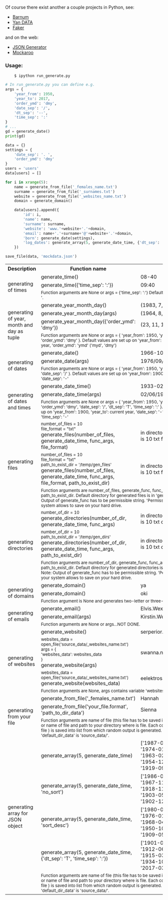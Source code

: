 
Of course there exist another a couple projects in Python, see:
- [Barnum](https://github.com/chris1610/barnum-proj)
- [Yan DATA](http://www.yandataellan.com/)
- [Faker](https://github.com/joke2k/faker)

and on the web:
- [JSON Generator](http://beta.json-generator.com/)
- [Mockaroo](https://www.mockaroo.com/)



### Usage:
```
    $ ipython run_generate.py
```
```Python
# In run_generate.py you can define e.g.
args = {
    'year_from': 1950,
    'year_to': 2017,
    'order_ymd': 'dmy',
    'date_sep': '/',
    'dt_sep': '--',
    'time_sep': ':'
}
# ...
gd = generate_date()
print(gd)
```
```Python
data = {}
settings = {
    'date_sep': '. ',
    'order_ymd': 'dmy'
}
users = 'users'
data[users] = []

for i in xrange(5):
    name = generate_from_file('_females_name.txt')
    surname = generate_from_file('_surnames.txt')
    website = generate_from_file('_websites_name.txt')
    domain = generate_domain()

    data[users].append({
        'id': i,
        'name': name,
        'surname': surname,
        'website': 'www.'+website+'.'+domain,
        'email': name+'.'+surname+'@'+website+'.'+domain,
        'born': generate_date(settings),
        'log_dates': generate_array(5, generate_date_time, {'dt_sep': 'T', 'time_sep': ':'}, 'no_sort')
    })

save_file(data, 'mockdata.json')
```

<center>
    <table>
        <tr>
            <th>Description</th>
            <th>Function name</th>
            <th>Output</th>
        </tr>
        <tr>
            <td rowspan="3">generating of times</td>
            <td>generate_time()</td>
            <td>08-40</td>
        </tr>
        <tr>
            <td>generate_time({'time_sep': ':'})</td>
            <td>09:40</td>
        </tr>
        <tr>
            <td colspan="2"><sub>Function arguments are None or args = {'time_sep': ':'}
                Default value of 'time_sep' is '-'.</sub>
            </td>
        </tr>
        <tr></tr><tr></tr>
        <tr>
            <td rowspan="4">generating of year, month and day as tuple</td>
            <td>generate_year_month_day()</td>
            <td>(1983, 7, 4)</td>
        </tr>
        <tr>
            <td>generate_year_month_day(args)</td>
            <td>(1964, 8, 9)</td>
        </tr>
        <tr>
            <td>generate_year_month_day({'order_ymd': 'dmy'})</td>
            <td>(23, 11, 1932)</td>
        </tr>
        <tr>
            <td colspan="2"><sub>Function arguments are None or args = {
                    'year_from': 1950,
                    'year_to': 2017,
                    'order_ymd': 'dmy'
                    }. Default values are set up on
                    'year_from': 1900,
                    'year_to': current year,
                    'order_ymd': 'ymd' ('myd', 'dmy')
                </sub>
            </td>
        </tr>
        <tr>
            <td rowspan="3">generating of dates</td>
            <td>generate_date()</td>
            <td>1966-10-17</td>
        </tr>
        <tr>
            <td>generate_date(args)</td>
            <td>1976/09/23</td>
        </tr>
        <tr>
            <td colspan="2"><sub>Function arguments are None or args = {
                'year_from': 1950,
                'year_to': 2017,
                'date_sep': '/'
                }. Default values are set up on
                'year_from': 1900,
                'year_to': current year,
                'date_sep': '-'</sub>
            </td>
        </tr>
        <tr>
            <td rowspan="3">generating of dates and times</td>
            <td>generate_date_time()</td>
            <td>1933-02-19--17-31</td>
        </tr>
        <tr>
            <td>generate_date_time(args)</td>
            <td>02/06/1993T22:08</td>
        </tr>
        <tr>
            <td colspan="2"><sub>Function arguments are None or args = {
                'year_from': 1950,
                'year_to': 2017,
                'order_ymd': 'dmy',
                'date_sep': '/',
                'dt_sep': 'T',
                'time_sep': ':'
                }. Default values are set up on
                'year_from': 1900,
                'year_to': current year,
                'date_sep': '-',
                'dt_sep': '--',
                'time_sep': '-'
                </sub>
        </tr>
        <tr>
            <td rowspan="3">generating files</td>
            <td><sub>number_of_files = 10</br>
                file_format = "txt"</br></sub>
                generate_files(number_of_files, generate_date_time, func_args, file_format)</td>
            <td>in directory 'generated_data'</br> is 10 txt files</td>
        </tr>
        <tr>
            <td><sub>number_of_files = 10</br>
                file_format = "txt"</br>
                path_to_exist_dir = '/temp/gen_files'</br></sub>
                generate_files(number_of_files, generate_date_time, func_args, file_format, path_to_exist_dir)</td>
            <td>in directory '/temp/gen_files'</br> is 10 txt files</td>
        </tr>
        <tr>
            <td colspan="2"><sub>Function arguments are number_of_files, generate_func, func_args
            file_format and path_to_exist_dir. Default directory for generated files is in 'generated_data'.
            Note: Output of generate_func has to be permissible string. 'Permissible' means
            what your system allows to save on your hard drive.</sub>
        </tr>
        <tr>
            <td rowspan="3">generating directories</td>
            <td><sub>number_of_dir = 10</br></sub>
                generate_directories(number_of_dir, generate_date_time, func_args)</td>
            <td>in directory 'generated_data'</br> is 10 txt directories</td>
        </tr>
        <tr>
            <td><sub>number_of_dir = 10</br>
                path_to_exist_dir = '/temp/gen_dirs'</br></sub>
                generate_directories(number_of_dir, generate_date_time, func_args, path_to_exist_dir)</td>
            <td>in directory '/temp/gen_dirs'</br> is 10 txt directories</td>
        </tr>
        <tr>
            <td colspan="2"><sub>Function arguments are number_of_dir, generate_func, func_args
            and path_to_exist_dir. Default directory for generated directories is in 'generated_data'.
            Note: Output of generate_func has to be permissible string. 'Permissible' means
            what your system allows to save on your hard drive.</sub>
        </tr>
        <tr>
            <td rowspan="3">generating of domains</td>
            <td>generate_domain()</td>
            <td>ya</td>
        </tr>
        <tr>
            <td>generate_domain()</td>
            <td>oki</td>
        </tr>
        <tr>
            <td colspan="2"><sub>Function argument is None and generates two-letter or
            three-letter server domain.</sub>
        </tr>
        <tr>
            <td rowspan="3">generating of emails</td>
            <td>generate_email()</td>
            <td>Elvis.Wexcombe@escavalie.cj</td>
        </tr>
        <tr>
            <td>generate_email(args)</td>
            <td>Kirstin.Westbrook@lilligant.shi</td>
        </tr>
        <tr>
            <td colspan="2"><sub>Function arguments are None or args...NOT DONE.</sub>
        </tr>
            <td rowspan="4">generating of websites</td>
            <td>generate_website()</td>
            <td>serperior.pu</td>
        </tr>
        <tr>
            <td><sub>websites_data = open_file('source_data/_websites_name.txt')</br>
            args = {</br>
                'websites_data': websites_data</br>
            }</sub></br>
            generate_website(args)
            </td>
            <td>swanna.nq</td>
        </tr>
        <tr>
            <td><sub>websites_data = open_file('source_data/_websites_name.txt')</sub></br>
            generate_website(websites_data)
            </td>
            <td>eelektros.gh</td>
        </tr>
        <tr>
            <td colspan="2"><sub>Function arguments are None, args contains variable
            'websites_data' or list of strings.</sub>
            </td>
        </tr>
        <tr>
            <td rowspan="3">generating from your file</td>
            <td>generate_from_file('_females_name.txt')</td>
            <td>Hannah</td>
        </tr>
        <tr>
            <td>generate_from_file('your_file.format', 'path_to_dir_data')</td>
            <td>Sienna</td>
        </tr>
        <tr>
            <td colspan="2"><sub>Function arguments are name of file (this file has to be saved
            in source_data directory) or name of file and path to your directory where is file.
            Each content of row (in input file ) is saved into list from which random output is
            generated. Default value of 'default_dir_data' is 'source_data/'.</sub>
            </td>
        </tr>
        <tr>
            <td rowspan="5">generating array for JSON object</td>
            <td>generate_array(5, generate_date_time)</td>
            <td>['1987-02-09--22-35', '1974-01-22--16-52', '1963-02-05--14-53',
            '1954-12-02--15-13', '1919-09-15--03-34']</td>
        </tr>
        <tr>
            <td>generate_array(5, generate_date_time, 'no_sort')</td>
            <td>['1986-08-27T15:13', '1967-11-14T18:25', '1918-11-12T16:16',
                '1903-05-24T20:52', '1902-12-08T22:11']</td>
        </tr>
        <tr>
            <td>generate_array(5, generate_date_time, 'sort_desc')</td>
            <td>['1980-06-23--11-49', '1976-01-24--19-33', '1968-04-13--16-38',
                '1950-10-16--08-07', '1909-05-20--14-44']</td>
        </tr>
        <tr>
            <td>generate_array(5, generate_date_time, {'dt_sep': 'T', 'time_sep': ':'})</td>
            <td>['1901-01-26T20:00', '1912-06-10T04:18', '1915-03-31T21:45',
                '1934-10-22T21:30', '2017-03-02T20:09']</td>
        </tr>
        <tr>
            <td colspan="2"><sub>Function arguments are name of file (this file has to be saved
            in source_data directory) or name of file and path to your directory where is file.
            Each content of row (in input file ) is saved into list from which random output is
            generated. Default value of 'default_dir_data' is 'source_data/'.</sub>
            </td>
        </tr>
    </table>
</center>

